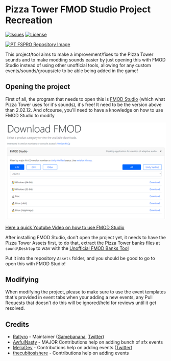 # Pizza Tower FMOD Studio Project Recreation

[![Issues](https://badgen.net/github/issues/Raltyro/Pizza-Tower-fspro-Recreation)](https://github.com/Raltyro/Pizza-Tower-fspro-Recreation/issues)
[![License](https://img.shields.io/github/license/Raltyro/Pizza-Tower-fspro-Recreation?logo=github)](LICENSE.txt)

[![PT FSPRO Repository Image](https://github.com/Raltyro/Pizza-Tower-fspro-Recreation/blob/main/.github/readme/banner_fspro.png?raw=true)](https://gamebanana.com/wips/75631)

This project/tool aims to make a improvement/fixes to the Pizza Tower sounds and to make modding sounds easier by just opening this with FMOD Studio instead of using other unofficial tools, allowing for any custom events/sounds/groups/etc to be able being added in the game!

## Opening the project
First of all, the program that needs to open this is [FMOD Studio](https://www.fmod.com) (which what Pizza Tower uses for it's sounds), it's free! It need to be the version above than 2.02.12. And ofcourse, you'll need to have a knowledge on how to use FMOD Studio to modify

[![Downloading FMOD Studio Preview](.github/readme/download-fmod.png)](https://www.fmod.com/download)

[Here a quick Youtube Video on how to use FMOD Studio](https://youtu.be/7A1HMOsD2eU)

After installing FMOD Studio, don't open the project yet, it needs to have the Pizza Tower Assets first, to do that, extract the Pizza Tower banks files at `sound\Desktop` to wav with the [Unofficial FMOD Banks Tool](https://gamebanana.com/tools/12100)

Put it into the repository `Assets` folder, and you should be good to go to open this with FMOD Studio!

## Modifying
When modifying the project, please to make sure to use the event templates that's provided in event tabs when your adding a new events, any Pull Requests that doesn't do this will be ignored/held for reviews until it get resolved.

## Credits
* [Raltyro](https://github.com/Raltyro) - Maintainer ([Gamebanana](https://gamebanana.com/members/1777465), [Twitter](https://twitter.com/Raltyro))
* [AwfulNasty](https://github.com/AwfulNasty) - MAJOR Contributions help on adding bunch of sfx events
* [MeliaDev](https://github.com/MeliaDev) - Contributions help on adding events ([Twitter](https://twitter.com/darkdagirl))
* [thecubitosishere](https://github.com/thecubitoishere) - Contributions help on adding events
